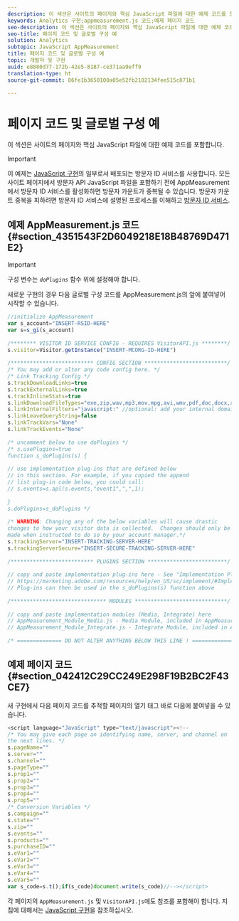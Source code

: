 ```yaml
---
description: 이 섹션은 사이트의 페이지와 핵심 JavaScript 파일에 대한 예제 코드를 포함합니다.
keywords: Analytics 구현;appmeasurement.js 코드;예제 페이지 코드
seo-description: 이 섹션은 사이트의 페이지와 핵심 JavaScript 파일에 대한 예제 코드를 포함합니다.
seo-title: 페이지 코드 및 글로벌 구성 예
solution: Analytics
subtopic: JavaScript AppMeasurement
title: 페이지 코드 및 글로벌 구성 예
topic: 개발자 및 구현
uuid: e8880d77-172b-42e5-8187-ce371aa9eff9
translation-type: ht
source-git-commit: 86fe1b3650100a05e52fb2102134fee515c871b1

---
```



# 페이지 코드 및 글로벌 구성 예

이 섹션은 사이트의 페이지와 핵심 JavaScript 파일에 대한 예제 코드를 포함합니다.

>[!IMPORTANT]
>
>이 예제는 [JavaScript 구현](../../implement/js-implementation/javascript-implementation-overview.md)의 일부로서 배포되는 방문자 ID 서비스를 사용합니다. 모든 사이트 페이지에서 방문자 API JavaScript 파일을 포함하기 전에 AppMeasurement에서 방문자 ID 서비스를 활성화하면 방문자 카운트가 중복될 수 있습니다. 방문자 카운트 중복을 피하려면 방문자 ID 서비스에 설명된 프로세스를 이해하고 [방문자 ID 서비스](../../implement/js-implementation/c-unique-visitors/visid-service.md#concept_230F8759826E47789EA8DEE08FA09B07).

## 예제 AppMeasurement.js 코드 {#section_4351543F2D6049218E18B48769D471E2}

>[!IMPORTANT]
>
>구성 변수는 *`doPlugins`* 함수 위에 설정해야 합니다.

새로운 구현의 경우 다음 글로벌 구성 코드를 AppMeasurement.js의 앞에 붙여넣어 시작할 수 있습니다.

```js
//initialize AppMeasurement 
var s_account="INSERT-RSID-HERE" 
var s=s_gi(s_account) 
 
/******** VISITOR ID SERVICE CONFIG - REQUIRES VisitorAPI.js ********/ 
s.visitor=Visitor.getInstance("INSERT-MCORG-ID-HERE") 
 
/************************** CONFIG SECTION **************************/ 
/* You may add or alter any code config here. */ 
/* Link Tracking Config */ 
s.trackDownloadLinks=true 
s.trackExternalLinks=true 
s.trackInlineStats=true 
s.linkDownloadFileTypes="exe,zip,wav,mp3,mov,mpg,avi,wmv,pdf,doc,docx,xls,xlsx,ppt,pptx" 
s.linkInternalFilters="javascript:" //optional: add your internal domain here 
s.linkLeaveQueryString=false 
s.linkTrackVars="None" 
s.linkTrackEvents="None" 
 
/* uncomment below to use doPlugins */ 
/* s.usePlugins=true 
function s_doPlugins(s) { 
 
// use implementation plug-ins that are defined below 
// in this section. For example, if you copied the append 
// list plug-in code below, you could call: 
// s.events=s.apl(s.events,"event1",",",1); 
 
} 
s.doPlugins=s_doPlugins */ 
 
/* WARNING: Changing any of the below variables will cause drastic 
changes to how your visitor data is collected.  Changes should only be 
made when instructed to do so by your account manager.*/ 
s.trackingServer="INSERT-TRACKING-SERVER-HERE" 
s.trackingServerSecure="INSERT-SECURE-TRACKING-SERVER-HERE" 
 
/************************** PLUGINS SECTION *************************/ 
 
// copy and paste implementation plug-ins here - See "Implementation Plug-ins" @ 
// https://marketing.adobe.com/resources/help/en_US/sc/implement/#Implementation_Plugins 
// Plug-ins can then be used in the s_doPlugins(s) function above  
 
/****************************** MODULES *****************************/ 
 
// copy and paste implementation modules (Media, Integrate) here 
// AppMeasurement_Module_Media.js - Media Module, included in AppMeasurement zip 
// AppMeasurement_Module_Integrate.js - Integrate Module, included in AppMeasurement zip 
 
/* ============== DO NOT ALTER ANYTHING BELOW THIS LINE ! ===============  
```

## 예제 페이지 코드 {#section_042412C29CC249E298F19B2BC2F43CE7}

새 구현에서 다음 페이지 코드를 추적할 페이지의 열기 <body> 태그 바로 다음에 붙여넣을 수 있습니다.

```js
<script language="JavaScript" type="text/javascript"><!-- 
/* You may give each page an identifying name, server, and channel on 
the next lines. */ 
s.pageName="" 
s.server="" 
s.channel="" 
s.pageType="" 
s.prop1="" 
s.prop2="" 
s.prop3="" 
s.prop4="" 
s.prop5="" 
/* Conversion Variables */ 
s.campaign="" 
s.state="" 
s.zip="" 
s.events="" 
s.products="" 
s.purchaseID="" 
s.eVar1="" 
s.eVar2="" 
s.eVar3="" 
s.eVar4="" 
s.eVar5="" 
var s_code=s.t();if(s_code)document.write(s_code)//--></script>
```

각 페이지의 `AppMeasurement.js` 및 `VisitorAPI.js`에도 참조를 포함해야 합니다. 지침에 대해서는 [JavaScript 구현](../../implement/js-implementation/javascript-implementation-overview.md)을 참조하십시오.
